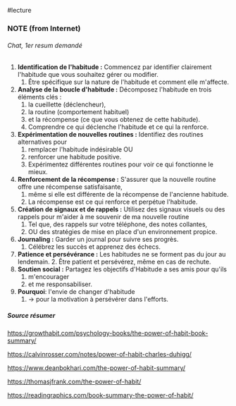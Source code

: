 #lecture 
### NOTE (from Internet)
###### Chat, 1er resum demandé
1. **Identification de l'habitude :** Commencez par identifier clairement l'habitude que vous souhaitez gérer ou modifier.
	1. Être spécifique sur la nature de l'habitude et comment elle m'affecte.
2. **Analyse de la boucle d'habitude :** Décomposez l'habitude en trois éléments clés :
	1. la cueillette (déclencheur), 
	2. la routine (comportement habituel) 
	3. et la récompense (ce que vous obtenez de cette habitude). 
	4. Comprendre ce qui déclenche l'habitude et ce qui la renforce.
3. **Expérimentation de nouvelles routines :** Identifiez des routines alternatives pour
	1. remplacer l'habitude indésirable OU
	2. renforcer une habitude positive.
	3. Expérimentez différentes routines pour voir ce qui fonctionne le mieux.
4. **Renforcement de la récompense :** S'assurer que la nouvelle routine offre une récompense satisfaisante,
	1. même si elle est différente de la récompense de l'ancienne habitude.
	2. La récompense est ce qui renforce et perpétue l'habitude.
5. **Création de signaux et de rappels :** Utilisez des signaux visuels ou des rappels pour m'aider à me souvenir de ma nouvelle routine
	1. Tel que, des rappels sur votre téléphone, des notes collantes, 
	2. OU des stratégies de mise en place d'un environnement propice.
6. **Journaling :** Garder un journal pour suivre ses progrès.
	1. Célébrez les succès et apprenez des échecs.
7. **Patience et persévérance :** Les habitudes ne se forment pas du jour au lendemain.
	2. Être patient et persévérez, même en cas de rechute.
8. **Soutien social :** Partagez les objectifs d'Habitude a ses amis pour qu'ils
	1. m'encourager 
	2. et me responsabiliser.
9. **Pourquoi**: l'envie de changer d'habitude
	1. -> pour la motivation à persévérer dans l'efforts.








##### Source résumer

https://growthabit.com/psychology-books/the-power-of-habit-book-summary/

https://calvinrosser.com/notes/power-of-habit-charles-duhigg/

https://www.deanbokhari.com/the-power-of-habit-summary/

https://thomasjfrank.com/the-power-of-habit/


https://readingraphics.com/book-summary-the-power-of-habit/
